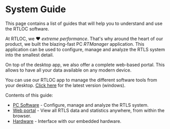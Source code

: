 # System Guide
This page contains a list of guides that will help you to understand and use the RTLOC software.

At RTLOC, we :heart: _extreme performance_. That's why around the heart of our product, we built the blazing-fast PC *RTManager* application. This application can be used to configure, manage and analyze the RTLS system into the smallest detail.

On top of the desktop app, we also offer a complete web-based portal. This allows to have all your data available on any modern device.

You can use our RTLOC app to manage the different software tools from your desktop. <a href="https://app.rtloc.com/download">Click here</a> for the latest version (windows).

Contents of this guide:

* [PC Software](/manager/) - Configure, manage and analyze the RTLS system.
* [Web portal](/web/) - View all RTLS data and statistics anywhere, from within the browser.
* [Hardware](/embedded/) - Interface with our embedded hardware.


<!-- > :hammer: Work in progress! Elaborate documentation **COMING SOON** -->